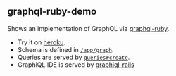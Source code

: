 ## graphql-ruby-demo
Shows an implementation of GraphQL via [graphql-ruby](https://github.com/rmosolgo/graphql-ruby).


- Try it on [heroku](http://graphql-ruby-demo.herokuapp.com/).
- Schema is defined in  [`/app/graph`](https://github.com/rmosolgo/graphql-ruby-demo/tree/master/app/graph).
- Queries are served by [`queries#create`](https://github.com/rmosolgo/graphql-ruby-demo/blob/master/app/controllers/queries_controller.rb#L8).
- GraphiQL IDE is served by [graphiql-rails](https://github.com/rmosolgo/graphiql-rails)
